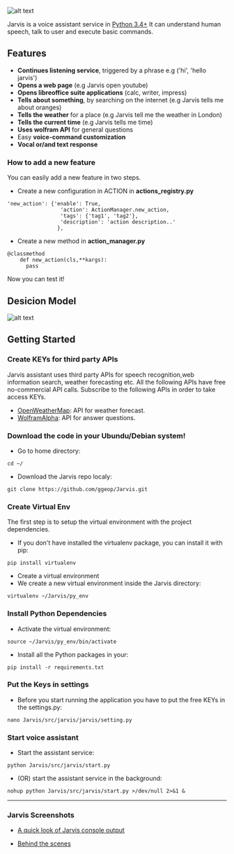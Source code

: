 ![alt text](https://github.com/ggeop/Jarvis-voice-assistant/blob/development/imgs/jarvis_logo.png)

Jarvis is a voice assistant service in [Python 3.4+](https://www.python.org/downloads/release/python-360/)
It can understand human speech, talk to user and execute basic commands.

## Features
* **Continues listening service**, triggered by a phrase e.g ('hi', 'hello jarvis')
* **Opens a web page** (e.g Jarvis open youtube)
* **Opens libreoffice suite applications** (calc, writer, impress)
* **Tells about something**, by searching on the internet (e.g Jarvis tells me about oranges)
* **Tells the weather** for a place (e.g Jarvis tell me the weather in London)
* **Tells the current time** (e.g Jarvis tells me time)
* **Uses wolfram API** for general questions
* Easy **voice-command customization**
* **Vocal or/and text response**

### How to add a new feature
You can easily add a new feature in two steps.
* Create a new configuration in ACTION in **actions_registry.py**
```{python}
'new_action': {'enable': True,
                 'action': ActionManager.new_action,
                 'tags': {'tag1', 'tag2'},
                 'description': 'action description..'
                },                
```
* Create a new method in **action_manager.py**
```
@classmethod
    def new_action(cls,**kargs):
      pass
```
Now you can test it!

## Desicion Model
![alt text](https://github.com/ggeop/Jarvis/blob/master/imgs/desicion_model.png)

## Getting Started
### Create KEYs for third party APIs
Jarvis assistant uses third party APIs for speech recognition,web information search, weather forecasting etc.
All the following APIs have free no-commercial API calls. Subscribe to the following APIs in order to take access KEYs.
* [OpenWeatherMap](https://openweathermap.org/appid): API for weather forecast.
* [WolframAlpha](https://developer.wolframalpha.com/portal/myapps/): API for answer questions.

### Download the code in your Ubundu/Debian system!
* Go to home directory:

```
cd ~/
```
* Download the Jarvis repo localy:

```
git clone https://github.com/ggeop/Jarvis.git
```

### Create Virtual Env
The first step is to setup the virtual environment with the project dependencies.
* If you don't have installed the virtualenv package, you can install it with pip:
```
pip install virtualenv
```
* Create a virtual environment
* We create a new virtual environment inside the Jarvis directory:
```
virtualenv ~/Jarvis/py_env
```

### Install Python Dependencies
* Activate the virtual environment:
```
source ~/Jarvis/py_env/bin/activate
```
* Install all the Python packages in your:
```
pip install -r requirements.txt
```

### Put the Keys in settings
* Before you start running the application you have to put the free KEYs in the settings.py:
```
nano Jarvis/src/jarvis/jarvis/setting.py
```

### Start voice assistant
* Start the assistant service:
```
python Jarvis/src/jarvis/start.py
```

* (OR) start the assistant service in the background:
```
nohup python Jarvis/src/jarvis/start.py >/dev/null 2>&1 &
```

---

### Jarvis Screenshots
* [A quick look of Jarvis console output](https://github.com/ggeop/Jarvis/blob/master/imgs/Jarvis_printscreen.PNG)

* [Behind the scenes](https://github.com/ggeop/Jarvis/blob/master/imgs/jarvis_log.PNG)
